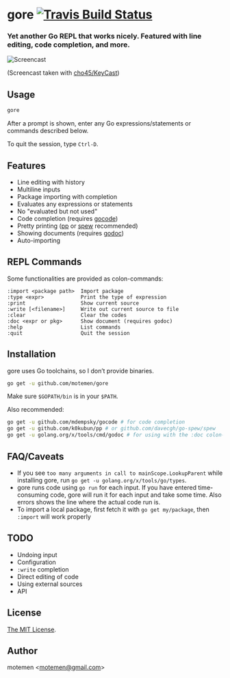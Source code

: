 # gore [![Travis Build Status](https://travis-ci.org/motemen/gore.svg?branch=master)](https://travis-ci.org/motemen/gore)
### Yet another Go REPL that works nicely. Featured with line editing, code completion, and more.

![Screencast](doc/screencast.gif)

(Screencast taken with [cho45/KeyCast](https://github.com/cho45/KeyCast))

## Usage

```sh
gore
```
After a prompt is shown, enter any Go expressions/statements or commands described below.

To quit the session, type `Ctrl-D`.

## Features

- Line editing with history
- Multiline inputs
- Package importing with completion
- Evaluates any expressions or statements
- No "evaluated but not used"
- Code completion (requires [gocode](https://github.com/mdempsky/gocode))
- Pretty printing ([pp](https://github.com/k0kubun/pp) or
  [spew](https://github.com/davecgh/go-spew) recommended)
- Showing documents (requires [godoc](https://golang.org/x/tools/cmd/godoc))
- Auto-importing

## REPL Commands

Some functionalities are provided as colon-commands:

```
:import <package path>  Import package
:type <expr>            Print the type of expression
:print                  Show current source
:write [<filename>]     Write out current source to file
:clear                  Clear the codes
:doc <expr or pkg>      Show document (requires godoc)
:help                   List commands
:quit                   Quit the session
```

## Installation

gore uses Go toolchains, so I don’t provide binaries.

```sh
go get -u github.com/motemen/gore
```

Make sure `$GOPATH/bin` is in your `$PATH`.

Also recommended:

```sh
go get -u github.com/mdempsky/gocode # for code completion
go get -u github.com/k0kubun/pp # or github.com/davecgh/go-spew/spew
go get -u golang.org/x/tools/cmd/godoc # for using with the :doc colon-command
```

## FAQ/Caveats

- If you see `too many arguments in call to mainScope.LookupParent`
  while installing gore, run `go get -u golang.org/x/tools/go/types`.
- gore runs code using `go run` for each input. If you have entered
  time-consuming code, gore will run it for each input and take some
  time. Also errors shows the line where the actual code run is.
- To import a local package, first fetch it with `go get my/package`,
  then `:import` will work properly

## TODO

- Undoing input
- Configuration
- `:write` completion
- Direct editing of code
- Using external sources
- API

## License

[The MIT License](./LICENSE).

## Author

motemen &lt;<motemen@gmail.com>&gt;
